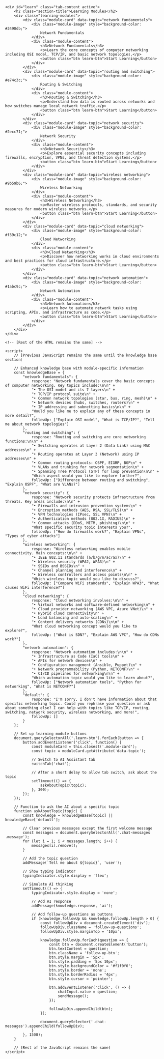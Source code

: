 <!DOCTYPE html>
<html lang="en">
<head>
    <meta charset="UTF-8">
    <meta name="viewport" content="width=device-width, initial-scale=1.0">
    <title>NetLearn - Virtual Networking Classroom</title>
    <style>
        /* [Previous CSS styles remain exactly the same] */
    </style>
</head>
<body>
    <!-- [Previous HTML structure remains the same until the learning modules section] -->
    
    <div id="learn" class="tab-content active">
        <h2 class="section-title">Learning Modules</h2>
        <div class="learning-modules">
            <div class="module-card" data-topic="network fundamentals">
                <div class="module-image" style="background-color: #3498db;">
                    Network Fundamentals
                </div>
                <div class="module-content">
                    <h3>Network Fundamentals</h3>
                    <p>Learn the core concepts of computer networking including OSI model, TCP/IP, and basic network topologies.</p>
                    <button class="btn learn-btn">Start Learning</button>
                </div>
            </div>
            <div class="module-card" data-topic="routing and switching">
                <div class="module-image" style="background-color: #e74c3c;">
                    Routing & Switching
                </div>
                <div class="module-content">
                    <h3>Routing & Switching</h3>
                    <p>Understand how data is routed across networks and how switches manage local network traffic.</p>
                    <button class="btn learn-btn">Start Learning</button>
                </div>
            </div>
            <div class="module-card" data-topic="network security">
                <div class="module-image" style="background-color: #2ecc71;">
                    Network Security
                </div>
                <div class="module-content">
                    <h3>Network Security</h3>
                    <p>Explore essential security concepts including firewalls, encryption, VPNs, and threat detection systems.</p>
                    <button class="btn learn-btn">Start Learning</button>
                </div>
            </div>
            <div class="module-card" data-topic="wireless networking">
                <div class="module-image" style="background-color: #9b59b6;">
                    Wireless Networking
                </div>
                <div class="module-content">
                    <h3>Wireless Networking</h3>
                    <p>Master wireless protocols, standards, and security measures for modern wireless networks.</p>
                    <button class="btn learn-btn">Start Learning</button>
                </div>
            </div>
            <div class="module-card" data-topic="cloud networking">
                <div class="module-image" style="background-color: #f39c12;">
                    Cloud Networking
                </div>
                <div class="module-content">
                    <h3>Cloud Networking</h3>
                    <p>Discover how networking works in cloud environments and best practices for cloud infrastructure.</p>
                    <button class="btn learn-btn">Start Learning</button>
                </div>
            </div>
            <div class="module-card" data-topic="network automation">
                <div class="module-image" style="background-color: #1abc9c;">
                    Network Automation
                </div>
                <div class="module-content">
                    <h3>Network Automation</h3>
                    <p>Learn how to automate network tasks using scripting, APIs, and infrastructure as code.</p>
                    <button class="btn learn-btn">Start Learning</button>
                </div>
            </div>
        </div>
    </div>

    <!-- [Rest of the HTML remains the same] -->

    <script>
        // [Previous JavaScript remains the same until the knowledge base section]

        // Enhanced knowledge base with module-specific information
        const knowledgeBase = {
            "network fundamentals": {
                response: "Network fundamentals cover the basic concepts of computer networking. Key topics include:\n\n" +
                "• The OSI model and its 7 layers\n" +
                "• TCP/IP protocol suite\n" +
                "• Common network topologies (star, bus, ring, mesh)\n" +
                "• Network devices (hubs, switches, routers)\n" +
                "• IP addressing and subnetting basics\n\n" +
                "Would you like me to explain any of these concepts in more detail?",
                followUp: ["Explain OSI model", "What is TCP/IP?", "Tell me about network topologies"]
            },
            "routing and switching": {
                response: "Routing and switching are core networking functions:\n\n" +
                "• Switching operates at Layer 2 (Data Link) using MAC addresses\n" +
                "• Routing operates at Layer 3 (Network) using IP addresses\n" +
                "• Common routing protocols: OSPF, EIGRP, BGP\n" +
                "• VLANs and trunking for network segmentation\n" +
                "• Spanning Tree Protocol (STP) for loop prevention\n\n" +
                "Which aspect would you like to explore further?",
                followUp: ["Difference between routing and switching", "Explain OSPF", "What are VLANs?"]
            },
            "network security": {
                response: "Network security protects infrastructure from threats. Key areas include:\n\n" +
                "• Firewalls and intrusion prevention systems\n" +
                "• Encryption methods (AES, RSA, SSL/TLS)\n" +
                "• VPN technologies (IPsec, SSL VPN)\n" +
                "• Authentication methods (802.1X, RADIUS)\n" +
                "• Common attacks (DDoS, MITM, phishing)\n\n" +
                "What specific security topic interests you?",
                followUp: ["How do firewalls work?", "Explain VPNs", "Types of cyber attacks"]
            },
            "wireless networking": {
                response: "Wireless networking enables mobile connectivity. Main concepts:\n\n" +
                "• IEEE 802.11 standards (a/b/g/n/ac/ax)\n" +
                "• Wireless security (WPA2, WPA3)\n" +
                "• SSIDs and BSSIDs\n" +
                "• Channel planning and interference\n" +
                "• Wireless controllers and access points\n\n" +
                "Which wireless topic would you like to discuss?",
                followUp: ["Compare WiFi standards", "Explain WPA3", "What causes WiFi interference?"]
            },
            "cloud networking": {
                response: "Cloud networking involves:\n\n" +
                "• Virtual networks and software-defined networking\n" +
                "• Cloud provider networking (AWS VPC, Azure VNet)\n" +
                "• Hybrid cloud connectivity\n" +
                "• Load balancing and auto-scaling\n" +
                "• Content delivery networks (CDNs)\n\n" +
                "What cloud networking concept would you like to explore?",
                followUp: ["What is SDN?", "Explain AWS VPC", "How do CDNs work?"]
            },
            "network automation": {
                response: "Network automation includes:\n\n" +
                "• Infrastructure as Code (IaC) tools\n" +
                "• APIs for network devices\n" +
                "• Configuration management (Ansible, Puppet)\n" +
                "• Network programmability (Python, NETCONF)\n" +
                "• CI/CD pipelines for networking\n\n" +
                "Which automation topic would you like to learn about?",
                followUp: ["Network automation tools", "Python for networking", "What is NETCONF?"]
            },
            "default": {
                response: "I'm sorry, I don't have information about that specific networking topic. Could you rephrase your question or ask about something else? I can help with topics like TCP/IP, routing, switching, network security, wireless networking, and more!",
                followUp: []
            }
        };

        // Set up learning module buttons
        document.querySelectorAll('.learn-btn').forEach(button => {
            button.addEventListener('click', function() {
                const moduleCard = this.closest('.module-card');
                const topic = moduleCard.getAttribute('data-topic');
                
                // Switch to AI Assistant tab
                switchTab('chat');
                
                // After a short delay to allow tab switch, ask about the topic
                setTimeout(() => {
                    askAboutTopic(topic);
                }, 300);
            });
        });

        // Function to ask the AI about a specific topic
        function askAboutTopic(topic) {
            const knowledge = knowledgeBase[topic] || knowledgeBase['default'];
            
            // Clear previous messages except the first welcome message
            const messages = document.querySelectorAll('.chat-messages .message');
            for (let i = 1; i < messages.length; i++) {
                messages[i].remove();
            }
            
            // Add the topic question
            addMessage(`Tell me about ${topic}`, 'user');
            
            // Show typing indicator
            typingIndicator.style.display = 'flex';
            
            // Simulate AI thinking
            setTimeout(() => {
                typingIndicator.style.display = 'none';
                
                // Add AI response
                addMessage(knowledge.response, 'ai');
                
                // Add follow-up questions as buttons
                if (knowledge.followUp && knowledge.followUp.length > 0) {
                    const followUpDiv = document.createElement('div');
                    followUpDiv.className = 'follow-up-questions';
                    followUpDiv.style.marginTop = '10px';
                    
                    knowledge.followUp.forEach(question => {
                        const btn = document.createElement('button');
                        btn.textContent = question;
                        btn.className = 'follow-up-btn';
                        btn.style.margin = '5px';
                        btn.style.padding = '5px 10px';
                        btn.style.backgroundColor = '#f1f0f0';
                        btn.style.border = 'none';
                        btn.style.borderRadius = '4px';
                        btn.style.cursor = 'pointer';
                        
                        btn.addEventListener('click', () => {
                            chatInput.value = question;
                            sendMessage();
                        });
                        
                        followUpDiv.appendChild(btn);
                    });
                    
                    document.querySelector('.chat-messages').appendChild(followUpDiv);
                }
            }, 1500);
        }

        // [Rest of the JavaScript remains the same]
    </script>
</body>
</html>

